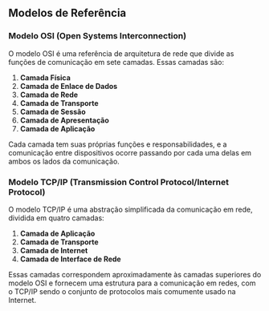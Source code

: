 ## Modelos de Referência

### Modelo OSI (Open Systems Interconnection)

O modelo OSI é uma referência de arquitetura de rede que divide as funções de comunicação em sete camadas. Essas camadas são:

1. **Camada Física**
2. **Camada de Enlace de Dados**
3. **Camada de Rede**
4. **Camada de Transporte**
5. **Camada de Sessão**
6. **Camada de Apresentação**
7. **Camada de Aplicação**

Cada camada tem suas próprias funções e responsabilidades, e a comunicação entre dispositivos ocorre passando por cada uma delas em ambos os lados da comunicação.

### Modelo TCP/IP (Transmission Control Protocol/Internet Protocol)

O modelo TCP/IP é uma abstração simplificada da comunicação em rede, dividida em quatro camadas:

1. **Camada de Aplicação**
2. **Camada de Transporte**
3. **Camada de Internet**
4. **Camada de Interface de Rede**

Essas camadas correspondem aproximadamente às camadas superiores do modelo OSI e fornecem uma estrutura para a comunicação em redes, com o TCP/IP sendo o conjunto de protocolos mais comumente usado na Internet.

